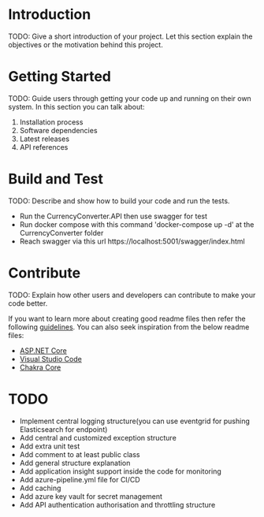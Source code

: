 # Introduction 
TODO: Give a short introduction of your project. Let this section explain the objectives or the motivation behind this project. 

# Getting Started
TODO: Guide users through getting your code up and running on their own system. In this section you can talk about:
1.	Installation process
2.	Software dependencies
3.	Latest releases
4.	API references

# Build and Test
TODO: Describe and show how to build your code and run the tests. 
- Run the CurrencyConverter.API then use swagger for test
- Run docker compose with this command 'docker-compose up -d' at the CurrencyConverter folder
- Reach swagger via this url https://localhost:5001/swagger/index.html

# Contribute
TODO: Explain how other users and developers can contribute to make your code better. 

If you want to learn more about creating good readme files then refer the following [guidelines](https://docs.microsoft.com/en-us/azure/devops/repos/git/create-a-readme?view=azure-devops). You can also seek inspiration from the below readme files:
- [ASP.NET Core](https://github.com/aspnet/Home)
- [Visual Studio Code](https://github.com/Microsoft/vscode)
- [Chakra Core](https://github.com/Microsoft/ChakraCore)

# TODO 
- Implement central logging structure(you can use eventgrid for pushing Elasticsearch for endpoint)
- Add central and customized exception structure 
- Add extra unit test 
- Add comment to at least public class 
- Add general structure explanation 
- Add application insight support inside the code for monitoring 
- Add azure-pipeline.yml file for CI/CD 
- Add caching 
- Add azure key vault for secret management
- Add API authentication authorisation and throttling structure

